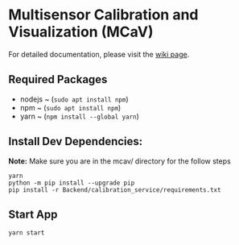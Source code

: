 # Multisensor Calibration and Visualization (MCaV)

For detailed documentation, please visit the [wiki page](https://github.com/ryanlin/mcav/wiki).


## Required Packages
- nodejs ~ (`sudo apt install npm`)
- npm ~ (`sudo apt install npm`)
- yarn ~ (`npm install --global yarn`)

## Install Dev Dependencies:

**Note:** Make sure you are in the mcav/ directory for the follow steps

```
yarn
python -m pip install --upgrade pip
pip install -r Backend/calibration_service/requirements.txt
```

## Start App

`yarn start`



